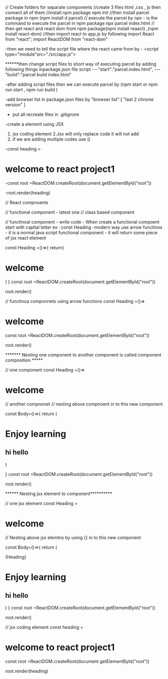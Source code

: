// Create folders for separate components 
//create 3 flies html ,css , js then connect all of them 
//install npm package npm init
//then install  parcel package in npm (npm install d parcel)
// execute the parcel by 
    npx - is the command to execute the parcel in npm package
    npx parcel index.html 
// then get react and react dom from npm package(npm install reaact) ,(npm install react-dom)
//then import react to app.js by following 
  import React from "react";
  import ReactDOM from "react-dom"

-then we need to tell the script file where the react came from by 
      - <script type="module"src="./src/app.js"></script>

******then change script files to short way of executing parcel by adding following         things inpackage.json file script 
       ---"start":"parcel.index.html",
       --- "build":"parcel build index.html"

-after adding script files then we can execute parcel by (npm start or npm run start , npm run build )

-add browser list in package.json files by 
   "browser list":[
    "last 2 chrome version"
  ]

- put all recreate files in .gitignore 



-create a element using JSX 

  1. jsx coding element
  2.Jsx will only replace code it will not add 
  3. if we are adding multiple codes use ()

-const heading =<h1>welcome to react project1</h1>
  
  
-const root =ReactDOM.createRoot(document.getElementById("root"))

-root.render(heading)

// React compnoents 

// functional component - latest one 
// class based component 

// functinoal component - write code 
    - When create a functional compoent start with capital letter ex : const Heading
    -modern way use arrow functinos 
    - it is a normal java script functional component 
    - it will return some piece of jsx react element 

  const Heading =()=>{
  return(
    <h1>welcome </h1>

  )
}
const root =ReactDOM.createRoot(document.getElementById("root"))

root.render(<Heading/>)



 // functinoa componnets using arrow functions 
const Heading =()=> <h1>welcome </h1>
   
const root =ReactDOM.createRoot(document.getElementById("root"))

root.render(<Heading/>)


 ******* Nesting one component to another component is called component composition *****

 // one component 
 const Heading =()=><h1>welcome </h1>
   

 // another compnonet 
 // nesting above compnoent in to this new component 

  const Body=()=>{
    return (
        <div>
        <Heading/>
        <h1> Enjoy learning </h1>
        <h2>hi hello </h2>
      </div>
    )

  }
 const root =ReactDOM.createRoot(document.getElementById("root"))
 
 root.render(<Body/>)


****** Nesting jsx element to component**********

 // one jsx element
 const Heading =<h1>welcome </h1>
   

 // Nesting above jsx elemtns by using {}  in to this new component 

  const Body=()=>{
    return (
        <div>
        {Heading}
        <h1> Enjoy learning </h1>
        <h2>hi hello </h2>
      </div>
    )
  }
 const root =ReactDOM.createRoot(document.getElementById("root"))
 
 root.render(<Body/>)
















// jsx coding element
const heading =<h1>welcome to react project1</h1>
  
  
const root =ReactDOM.createRoot(document.getElementById("root"))

root.render(heading)
